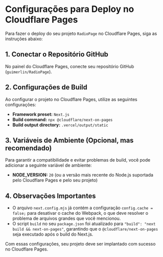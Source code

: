 # Configurações para Deploy no Cloudflare Pages

Para fazer o deploy do seu projeto `RadioPage` no Cloudflare Pages, siga as instruções abaixo:

## 1. Conectar o Repositório GitHub

No painel do Cloudflare Pages, conecte seu repositório GitHub (`guimerlin/RadioPage`).

## 2. Configurações de Build

Ao configurar o projeto no Cloudflare Pages, utilize as seguintes configurações:

*   **Framework preset:** `Next.js`
*   **Build command:** `npx @cloudflare/next-on-pages`
*   **Build output directory:** `.vercel/output/static`

## 3. Variáveis de Ambiente (Opcional, mas recomendado)

Para garantir a compatibilidade e evitar problemas de build, você pode adicionar a seguinte variável de ambiente:

*   **NODE_VERSION:** `20` (ou a versão mais recente do Node.js suportada pelo Cloudflare Pages e pelo seu projeto)

## 4. Observações Importantes

*   O arquivo `next.config.mjs` já contém a configuração `config.cache = false;` para desativar o cache do Webpack, o que deve resolver o problema de arquivos grandes que você mencionou.
*   O script `build` no seu `package.json` foi atualizado para `"build": "next build && next-on-pages"`, garantindo que o `@cloudflare/next-on-pages` seja executado após o build do Next.js.

Com essas configurações, seu projeto deve ser implantado com sucesso no Cloudflare Pages.


